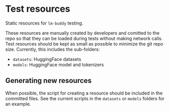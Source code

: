 # Test resources

Static resources for `lm-buddy` testing.

These resources are manually created by developers and comitted to the repo
so that they can be loaded during tests without making network calls.
Test resources should be kept as small as possible to minimize the git repo size.
Currently, this includes the sub-folders:

- `datasets`: HuggingFace datasets
- `models`: HuggingFace model and tokenizers

## Generating new resources

When possible, the script for creating a resource should be included in the committed files.
See the current scripts in the `datasets` or `models` folders for an example.
